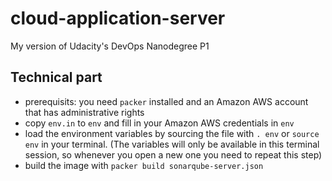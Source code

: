 # cloud-application-server
My version of Udacity's DevOps Nanodegree P1

## Technical part

* prerequisits: you need `packer` installed and an Amazon AWS account that has administrative rights
* copy `env.in` to `env` and fill in your Amazon AWS credentials in `env`
* load the environment variables by sourcing the file with `. env` or `source env` in your terminal. (The variables will only be available in this terminal session, so whenever you open a new one you need to repeat this step)
* build the image with `packer build sonarqube-server.json`
